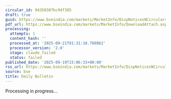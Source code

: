 ```yaml
---
circular_id: 94350307bc94f385
draft: true
guid: https://www.bseindia.com/markets/MarketInfo/DispNoticesNCirculars.aspx?Noticeid={70110180-C298-4452-8356-F55707EBEA75}&noticeno=20250919-44&dt=09/19/2025&icount=44&totcount=44&flag=0
pdf_url: https://www.bseindia.com/markets/MarketInfo/DownloadAttach.aspx?id=20250919-44&attachedId=c123a748-3f8e-42d1-adbf-c95d05b2e62e
processing:
  attempts: 1
  content_hash: ''
  processed_at: '2025-09-21T01:31:18.708062'
  processor_version: '2.0'
  stage: claude_failed
  status: failed
published_date: '2025-09-19T15:06:33+00:00'
rss_url: https://www.bseindia.com/markets/MarketInfo/DispNoticesNCirculars.aspx?Noticeid={70110180-C298-4452-8356-F55707EBEA75}&noticeno=20250919-44&dt=09/19/2025&icount=44&totcount=44&flag=0
source: bse
title: Daily Bulletin
---
```


Processing in progress...